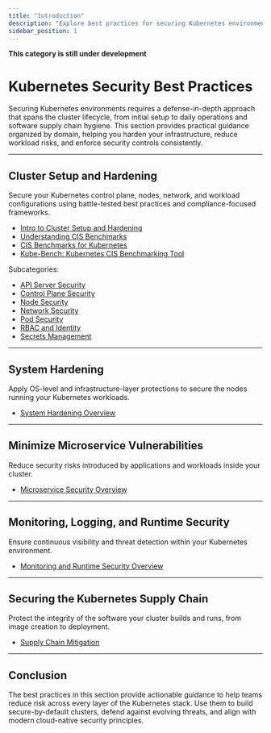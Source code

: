 ```yaml
---
title: "Introduction"
description: "Explore best practices for securing Kubernetes environments across cluster setup, system hardening, microservice security, runtime monitoring, and supply chain protection."
sidebar_position: 1
---
```


**This category is still under development**

# Kubernetes Security Best Practices

Securing Kubernetes environments requires a defense-in-depth approach that spans the cluster lifecycle, from initial setup to daily operations and software supply chain hygiene. This section provides practical guidance organized by domain, helping you harden your infrastructure, reduce workload risks, and enforce security controls consistently.

---

## Cluster Setup and Hardening

Secure your Kubernetes control plane, nodes, network, and workload configurations using battle-tested best practices and compliance-focused frameworks.

- [Intro to Cluster Setup and Hardening](/docs/best_practices/cluster_setup_and_hardening/intro)
- [Understanding CIS Benchmarks](/docs/best_practices/cluster_setup_and_hardening/cis/understanding_cis_benchmarks)
- [CIS Benchmarks for Kubernetes](/docs/best_practices/cluster_setup_and_hardening/cis/cis_benchmark_for_k8s)
- [Kube-Bench: Kubernetes CIS Benchmarking Tool](/docs/best_practices/cluster_setup_and_hardening/cis/cis_benchmark_kube_bench)

Subcategories:

- [API Server Security](/docs/best_practices/cluster_setup_and_hardening/api_server_security/compromised_api_server_mitigation)
- [Control Plane Security](/docs/best_practices/cluster_setup_and_hardening/control_plane_security/etcd_security_mitigation)
- [Node Security](/docs/best_practices/cluster_setup_and_hardening/node_security/kubelet_security)
- [Network Security](/docs/best_practices/cluster_setup_and_hardening/network_security/intro)
- [Pod Security](/docs/best_practices/cluster_setup_and_hardening/pod_security/app_armor_profiles)
- [RBAC and Identity](/docs/best_practices/cluster_setup_and_hardening/rbac_and_identity/insecure_rbac_permissions_mitigation)
- [Secrets Management](/docs/best_practices/cluster_setup_and_hardening/secrets_management/insecure_secrets_management_mitigation)

---

## System Hardening

Apply OS-level and infrastructure-layer protections to secure the nodes running your Kubernetes workloads.

- [System Hardening Overview](/docs/best_practices/system_hardening/intro)

---

## Minimize Microservice Vulnerabilities

Reduce security risks introduced by applications and workloads inside your cluster.

- [Microservice Security Overview](/docs/best_practices/minimize_microservice_vulnerabilities/intro)

---

## Monitoring, Logging, and Runtime Security

Ensure continuous visibility and threat detection within your Kubernetes environment.

- [Monitoring and Runtime Security Overview](/docs/best_practices/monitoring_logging_and_runtime_security/intro)

---

## Securing the Kubernetes Supply Chain

Protect the integrity of the software your cluster builds and runs, from image creation to deployment.

- [Supply Chain Mitigation](/docs/best_practices/supply_chain_security/intro)

---

## Conclusion

The best practices in this section provide actionable guidance to help teams reduce risk across every layer of the Kubernetes stack. Use them to build secure-by-default clusters, defend against evolving threats, and align with modern cloud-native security principles.
